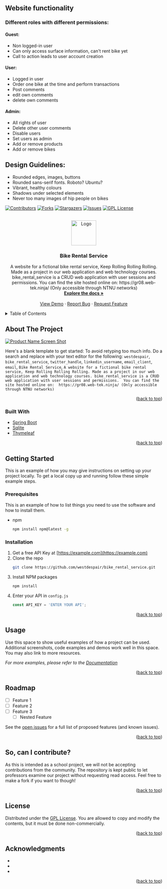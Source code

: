 ## Website functionality
 ### Different roles with different permissions:
 #### Guest: 
  * Non logged-in user
  * Can only access surface information, can't rent bike yet
  * Call to action leads to user account creation
 #### User: 
  * Logged in user
  * Order one bike at the time and perform transactions
  * Post comments
  * edit own comments
  * delete own comments

 #### Admin:
  * All rights of user
  * Delete other user comments
  * Disable users
  * Set users as admin
  * Add or remove products
  * Add or remove bikes

## Design Guidelines:
* Rounded edges, images, buttons
* Rounded sans-serif fonts. Roboto? Ubuntu?
* Vibrant, healthy colours
* Shadows under selected elements
* Never too many images of hip people on bikes


<div id="top"></div>
<!--
*** Thanks for checking out the Best-README-Template. If you have a suggestion
*** that would make this better, please fork the repo and create a pull request
*** or simply open an issue with the tag "enhancement".
*** Don't forget to give the project a star!
*** Thanks again! Now go create something AMAZING! :D
-->


<!-- PROJECT SHIELDS -->
<!--
*** I'm using markdown "reference style" links for readability.
*** Reference links are enclosed in brackets [ ] instead of parentheses ( ).
*** See the bottom of this document for the declaration of the reference variables
*** for contributors-url, forks-url, etc. This is an optional, concise syntax you may use.
*** https://www.markdownguide.org/basic-syntax/#reference-style-links
-->
[![Contributors][contributors-shield]][contributors-url]
[![Forks][forks-shield]][forks-url]
[![Stargazers][stars-shield]][stars-url]
[![Issues][issues-shield]][issues-url]
[![GPL License][license-shield]][license-url]

<!-- PROJECT LOGO -->
<br />
<div align="center">
  <a href="https://github.com/westdespair/bike_rental_service">
    <img src="images/logo.png" alt="Logo" width="80" height="80">
  </a>

<h3 align="center">Bike Rental Service</h3>

  <p align="center">
    A website for a fictional bike rental service, Keep Rolling Rolling Rolling. Made as a project in our web application and web technology courses. bike_rental_service is a CRUD web application with user sessions and permissions.  You can find the site hosted online on:  https://gr08.web-tek.ninja/ (Only accessible through NTNU networks)
    <br />
    <a href="https://github.com/westdespair/bike_rental_service"><strong>Explore the docs »</strong></a>
    <br />
    <br />
    <a href="https://github.com/westdespair/bike_rental_service">View Demo</a>
    ·
    <a href="https://github.com/westdespair/bike_rental_service/issues">Report Bug</a>
    ·
    <a href="https://github.com/westdespair/bike_rental_service/issues">Request Feature</a>
  </p>
</div>



<!-- TABLE OF CONTENTS -->
<details>
  <summary>Table of Contents</summary>
  <ol>
    <li>
      <a href="#about-the-project">About The Project</a>
      <ul>
        <li><a href="#built-with">Built With</a></li>
      </ul>
    </li>
    <li>
      <a href="#getting-started">Getting Started</a>
      <ul>
        <li><a href="#prerequisites">Prerequisites</a></li>
        <li><a href="#installation">Installation</a></li>
      </ul>
    </li>
    <li><a href="#usage">Usage</a></li>
    <li><a href="#roadmap">Roadmap</a></li>
    <li><a href="#contributing">Contributing</a></li>
    <li><a href="#license">License</a></li>
    <li><a href="#contact">Contact</a></li>
    <li><a href="#acknowledgments">Acknowledgments</a></li>
  </ol>
</details>



<!-- ABOUT THE PROJECT -->
## About The Project

[![Product Name Screen Shot][product-screenshot]](https://example.com)

Here's a blank template to get started: To avoid retyping too much info. Do a search and replace with your text editor for the following: `westdespair`, `bike_rental_service`, `twitter_handle`, `linkedin_username`, `email_client`, `email`, `Bike Rental Service`, `A website for a fictional bike rental service, Keep Rolling Rolling Rolling. Made as a project in our web application and web technology courses. bike_rental_service is a CRUD web application with user sessions and permissions.  You can find the site hosted online on:  https://gr08.web-tek.ninja/ (Only accessible through NTNU networks)`

<p align="right">(<a href="#top">back to top</a>)</p>



### Built With
* [Spring Boot](https://spring.io/projects/spring-boot)
* [Sqlite](https://www.sqlite.org/index.html)
* [Thymeleaf](https://www.thymeleaf.org/)

<p align="right">(<a href="#top">back to top</a>)</p>



<!-- GETTING STARTED -->
## Getting Started

This is an example of how you may give instructions on setting up your project locally.
To get a local copy up and running follow these simple example steps.

### Prerequisites

This is an example of how to list things you need to use the software and how to install them.
* npm
  ```sh
  npm install npm@latest -g
  ```

### Installation

1. Get a free API Key at [https://example.com](https://example.com)
2. Clone the repo
   ```sh
   git clone https://github.com/westdespair/bike_rental_service.git
   ```
3. Install NPM packages
   ```sh
   npm install
   ```
4. Enter your API in `config.js`
   ```js
   const API_KEY = 'ENTER YOUR API';
   ```

<p align="right">(<a href="#top">back to top</a>)</p>



<!-- USAGE EXAMPLES -->
## Usage

Use this space to show useful examples of how a project can be used. Additional screenshots, code examples and demos work well in this space. You may also link to more resources.

_For more examples, please refer to the [Documentation](https://example.com)_

<p align="right">(<a href="#top">back to top</a>)</p>



<!-- ROADMAP -->
## Roadmap

- [ ] Feature 1
- [ ] Feature 2
- [ ] Feature 3
    - [ ] Nested Feature

See the [open issues](https://github.com/westdespair/bike_rental_service/issues) for a full list of proposed features (and known issues).

<p align="right">(<a href="#top">back to top</a>)</p>



<!-- So, can I contribute? -->
## So, can I contribute?
As this is intended as a school project, we will not be accepting contributions from the community. The repository is kept public to let professors examine our project without requesting read access. Feel free to make a fork if you want to though!

<p align="right">(<a href="#top">back to top</a>)</p>


<!-- LICENSE -->
## License

Distributed under the [GPL License](https://www.gnu.org/licenses/gpl-3.0.txt). You are allowed to copy and modify the contents, but it must be done non-commercially. 

<p align="right">(<a href="#top">back to top</a>)</p>

<!-- ACKNOWLEDGMENTS -->
## Acknowledgments

* []()
* []()
* []()

<p align="right">(<a href="#top">back to top</a>)</p>


<!-- MARKDOWN LINKS & IMAGES -->
<!-- https://www.markdownguide.org/basic-syntax/#reference-style-links -->
[contributors-shield]: https://img.shields.io/github/contributors/westdespair/bike_rental_service.svg?style=for-the-badge
[contributors-url]: https://github.com/westdespair/bike_rental_service/graphs/contributors
[forks-shield]: https://img.shields.io/github/forks/westdespair/bike_rental_service.svg?style=for-the-badge
[forks-url]: https://github.com/westdespair/bike_rental_service/network/members
[stars-shield]: https://img.shields.io/github/stars/westdespair/bike_rental_service.svg?style=for-the-badge
[stars-url]: https://github.com/westdespair/bike_rental_service/stargazers
[issues-shield]: https://img.shields.io/github/issues/westdespair/bike_rental_service.svg?style=for-the-badge
[issues-url]: https://github.com/westdespair/bike_rental_service/issues
[license-shield]: https://img.shields.io/github/license/westdespair/bike_rental_service.svg?style=for-the-badge
[license-url]: https://github.com/westdespair/bike_rental_service/blob/master/LICENSE.txt
[product-screenshot]: images/screenshot.png
